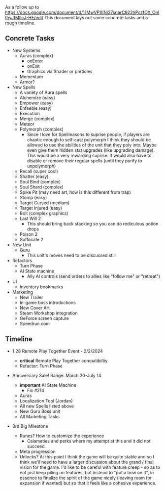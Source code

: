 As a follow up to https://docs.google.com/document/d/11MwVPXINi27snarC922hPczfOX_OnlthyJfMlIcJ-HE/edit
This document lays out some concrete tasks and a rough timeline.

## Concrete Tasks
- New Systems
    - Auras (complex)
        - onEnter
        - onExit
        - Graphics via Shader or particles
    - Momentum
    - Armor?
- New Spells
    - A variety of Aura spells
    - Alchemize (easy)
    - Empower (easy)
    - Enfeeble (easy)
    - Execution
    - Merge (complex)
    - Meteor
    - Polymorph (complex)
        - Since I love for Spellmasons to suprise people, if players are chaotic enough to self-cast polymorph I think they should be allowed to use the abilities of the unit that they poly into.  Maybe even give them hidden stat upgrades (like upgrading damage).  This would be a very rewarding suprise.  It would also have to disable or remove their regular spells (until they purify to unpolymorph)
    - Recall (super cool)
    - Shatter (easy)
    - Soul Bind (complex)
    - Soul Shard (complex)
    - Spike Pit (may need art, how is this different from trap)
    - Stomp (easy)
    - Target Cursed (medium)
    - Target Injured (easy)
    - Bolt (complex graphics)
    - Last Will 2
        - This should bring back stacking so you can do rediculous potion drops
    - Poison 2
    - Suffocate 2
- New Unit
    - Guru
        - This unit's moves need to be discussed still
- Refactors
    - Turn Phase
    - AI State machine
        - Ally AI controls (send orders to allies like "follow me" or "retreat")
- UI
    - Inventory bookmarks
- Marketing
    - New Trailer
    - In-game boss introductions
    - New Cover Art
    - Steam Workshop integration
    - GeForce screen capture
    - Speedrun.com

## Timeline
- 1.28 Remote Play Together Event - 2/2/2024
    - **critical** Remote Play Together compatibiltiy
    - Refactor: Turn Phase

- Anniversiary Sale! Range: March 20-July 14
    - **important** AI State Machine
        - Fix #214
    - Auras
    - Localization Tool (Jordan)
    - All new Spells listed above
    - New Guru Boss unit
    - All Marketing Tasks

- 3rd Big Milestone
    - Runes?  How to customize the experience
        - Calameties and perks where my attempt at this and it did not succeed.
    - Meta progression
    - Unlocks?
    At this point I think the game will be quite stable and so I think we'll need to have a larger discussion about the grand / final vision for the game.  I'd like to be careful with feature creep - so as to not just keep piling on features, but instead to "put a bow on it", in essence to finalize the spirit of the game nicely (leaving room for expansion if wanted) but so that it feels like a cohesive experience.